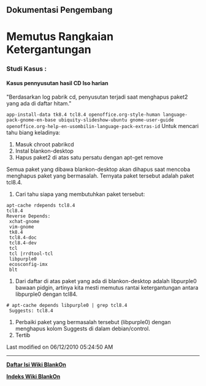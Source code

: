 ## Dokumentasi Pengembang
# Memutus Rangkaian Ketergantungan

### Studi Kasus :
#### Kasus pennyusutan hasil CD Iso harian
"Berdasarkan log pabrik cd, penyusutan terjadi saat menghapus paket2 yang ada
di daftar hitam."

`app-install-data tk8.4 tcl8.4 openoffice.org-style-human language-pack-gnome-en-base ubiquity-slideshow-ubuntu gnome-user-guide openoffice.org-help-en-usombilin-language-pack-extras-id`
Untuk mencari tahu biang keladinya:
  1. Masuk chroot pabrikcd
  1. Instal blankon-desktop
  1. Hapus paket2 di atas satu persatu dengan apt-get remove

Semua paket yang dibawa blankon-desktop akan dihapus saat mencoba menghapus
paket yang bermasalah. Ternyata paket tersebut adalah paket tcl8.4.
  1. Cari tahu siapa yang membutuhkan paket tersebut:

```
apt-cache rdepends tcl8.4
tcl8.4
Reverse Depends:
 xchat-gnome
 vim-gnome
 tk8.4
 tcl8.4-doc
 tcl8.4-dev
 tcl
 tcl |rrdtool-tcl
 libpurple0
 ecosconfig-imx
 blt
```

  1. Dari daftar di atas paket yang ada di blankon-desktop adalah
libpurple0 bawaan pidgin, artinya kita mesti memutus rantai ketergantungan
antara libpurple0 dengan tcl84.

```
# apt-cache depends libpurple0 | grep tcl8.4
 Suggests: tcl8.4
```

  1. Perbaiki paket yang bermasalah tersebut (libpurple0) dengan
menghapus kolom Suggests di dalam debian/control.
  1. Tertib

Last modified on 06/12/2010 05:24:50 AM
 
---
[**Daftar Isi Wiki BlankOn**](/DaftarIsi/README.md)
 
[**Indeks Wiki BlankOn**](/Indeks.md)

